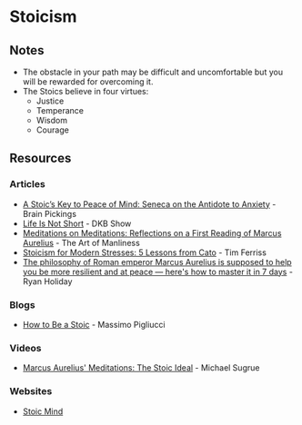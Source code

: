 # Stoicism

## Notes

* The obstacle in your path may be difficult and uncomfortable but you will be rewarded for overcoming it.
* The Stoics believe in four virtues:
  * Justice
  * Temperance
  * Wisdom
  * Courage

## Resources

### Articles

* [A Stoic’s Key to Peace of Mind: Seneca on the Antidote to Anxiety](https://www.brainpickings.org/2017/08/27/seneca-anxiety/) - Brain Pickings
* [Life Is Not Short](https://dkb.show/post/life-is-not-short) - DKB Show
* [Meditations on Meditations: Reflections on a First Reading of Marcus Aurelius](https://www.artofmanliness.com/articles/meditations-first-reading-aurelius-meditations/) - The Art of Manliness
* [Stoicism for Modern Stresses: 5 Lessons from Cato](https://tim.blog/2012/10/09/stoicism-for-modern-stresses-5-lessons-from-cato/) - Tim Ferriss
* [The philosophy of Roman emperor Marcus Aurelius is supposed to help you be more resilient and at peace — here's how to master it in 7 days](https://www.businessinsider.com/the-philosophy-of-roman-emperor-marcus-aurelius-is-supposed-to-help-you-be-more-resilient-and-at-peace-heres-how-to-master-it-in-7-days-2016-10?r=US\&IR=T) - Ryan Holiday

### Blogs

* [How to Be a Stoic](https://howtobeastoic.wordpress.com/) - Massimo Pigliucci

### Videos

* [Marcus Aurelius' Meditations: The Stoic Ideal](https://www.youtube.com/watch?v=Auuk1y4DRgk) - Michael Sugrue

### Websites

* [Stoic Mind](https://www.stoicmind.app/)
